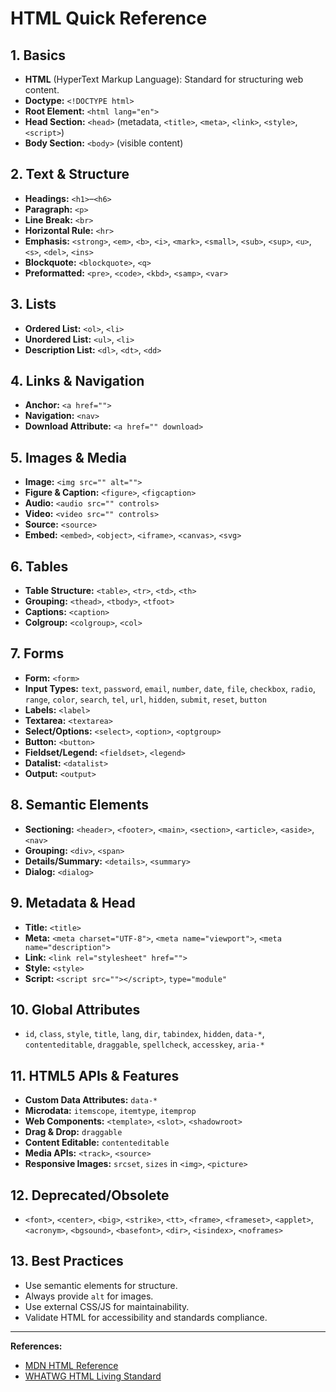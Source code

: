 # HTML Quick Reference

## 1. **Basics**
- **HTML** (HyperText Markup Language): Standard for structuring web content.
- **Doctype:** `<!DOCTYPE html>`
- **Root Element:** `<html lang="en">`
- **Head Section:** `<head>` (metadata, `<title>`, `<meta>`, `<link>`, `<style>`, `<script>`)
- **Body Section:** `<body>` (visible content)

## 2. **Text & Structure**
- **Headings:** `<h1>`–`<h6>`
- **Paragraph:** `<p>`
- **Line Break:** `<br>`
- **Horizontal Rule:** `<hr>`
- **Emphasis:** `<strong>`, `<em>`, `<b>`, `<i>`, `<mark>`, `<small>`, `<sub>`, `<sup>`, `<u>`, `<s>`, `<del>`, `<ins>`
- **Blockquote:** `<blockquote>`, `<q>`
- **Preformatted:** `<pre>`, `<code>`, `<kbd>`, `<samp>`, `<var>`

## 3. **Lists**
- **Ordered List:** `<ol>`, `<li>`
- **Unordered List:** `<ul>`, `<li>`
- **Description List:** `<dl>`, `<dt>`, `<dd>`

## 4. **Links & Navigation**
- **Anchor:** `<a href="">`
- **Navigation:** `<nav>`
- **Download Attribute:** `<a href="" download>`

## 5. **Images & Media**
- **Image:** `<img src="" alt="">`
- **Figure & Caption:** `<figure>`, `<figcaption>`
- **Audio:** `<audio src="" controls>`
- **Video:** `<video src="" controls>`
- **Source:** `<source>`
- **Embed:** `<embed>`, `<object>`, `<iframe>`, `<canvas>`, `<svg>`

## 6. **Tables**
- **Table Structure:** `<table>`, `<tr>`, `<td>`, `<th>`
- **Grouping:** `<thead>`, `<tbody>`, `<tfoot>`
- **Captions:** `<caption>`
- **Colgroup:** `<colgroup>`, `<col>`

## 7. **Forms**
- **Form:** `<form>`
- **Input Types:** `text`, `password`, `email`, `number`, `date`, `file`, `checkbox`, `radio`, `range`, `color`, `search`, `tel`, `url`, `hidden`, `submit`, `reset`, `button`
- **Labels:** `<label>`
- **Textarea:** `<textarea>`
- **Select/Options:** `<select>`, `<option>`, `<optgroup>`
- **Button:** `<button>`
- **Fieldset/Legend:** `<fieldset>`, `<legend>`
- **Datalist:** `<datalist>`
- **Output:** `<output>`

## 8. **Semantic Elements**
- **Sectioning:** `<header>`, `<footer>`, `<main>`, `<section>`, `<article>`, `<aside>`, `<nav>`
- **Grouping:** `<div>`, `<span>`
- **Details/Summary:** `<details>`, `<summary>`
- **Dialog:** `<dialog>`

## 9. **Metadata & Head**
- **Title:** `<title>`
- **Meta:** `<meta charset="UTF-8">`, `<meta name="viewport">`, `<meta name="description">`
- **Link:** `<link rel="stylesheet" href="">`
- **Style:** `<style>`
- **Script:** `<script src=""></script>`, `type="module"`

## 10. **Global Attributes**
- `id`, `class`, `style`, `title`, `lang`, `dir`, `tabindex`, `hidden`, `data-*`, `contenteditable`, `draggable`, `spellcheck`, `accesskey`, `aria-*`

## 11. **HTML5 APIs & Features**
- **Custom Data Attributes:** `data-*`
- **Microdata:** `itemscope`, `itemtype`, `itemprop`
- **Web Components:** `<template>`, `<slot>`, `<shadowroot>`
- **Drag & Drop:** `draggable`
- **Content Editable:** `contenteditable`
- **Media APIs:** `<track>`, `<source>`
- **Responsive Images:** `srcset`, `sizes` in `<img>`, `<picture>`

## 12. **Deprecated/Obsolete**
- `<font>`, `<center>`, `<big>`, `<strike>`, `<tt>`, `<frame>`, `<frameset>`, `<applet>`, `<acronym>`, `<bgsound>`, `<basefont>`, `<dir>`, `<isindex>`, `<noframes>`

## 13. **Best Practices**
- Use semantic elements for structure.
- Always provide `alt` for images.
- Use external CSS/JS for maintainability.
- Validate HTML for accessibility and standards compliance.

---

**References:**
- [MDN HTML Reference](https://developer.mozilla.org/en-US/docs/Web/HTML/Element)
- [WHATWG HTML Living Standard](https://html.spec.whatwg.org/)